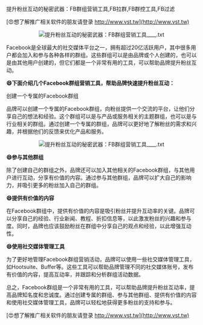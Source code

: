 提升粉丝互动的秘密武器：FB群组营销工具,FB拉群,FB群控工具,FB过滤

[😍想了解推广相关软件的朋友请登录 http://www.vst.tw](http://www.vst.tw)

 <center><img src="https://vst.tw/MP4/tuiguang/png/4.png" alt="提升粉丝互动的秘密武器：FB群组营销工具____.txt"></center>

Facebook是全球最大的社交媒体平台之一，拥有超过20亿活跃用户，其中很多用户都会加入和参与各种各样的群组。这些群组可以是由品牌或个人创建的，也可以是由其他用户创建的，但它们都是一个非常有用的工具，可以帮助品牌提升粉丝互动。

**😄下面介绍几个Facebook群组营销工具，帮助品牌快速提升粉丝互动：**

创建一个专属的Facebook群组

品牌可以创建一个专属的Facebook群组，向粉丝提供一个交流的平台，让他们分享自己的想法和经验。这个群组可以是与产品或服务相关的主题群组，也可以是与行业相关的群组。通过创建一个专属的群组，品牌可以更好地了解粉丝的需求和兴趣，并根据他们的反馈来优化产品和服务。

 <center><img src="https://vst.tw/MP4/tuiguang/png/2.png" alt="提升粉丝互动的秘密武器：FB群组营销工具____.txt"></center>

**😄参与其他群组**

除了创建自己的群组之外，品牌还可以加入其他相关的Facebook群组，与其他用户进行互动，分享有价值的内容。通过参与其他群组，品牌可以扩大自己的影响力，并吸引更多的粉丝加入自己的群组。

**😄提供有价值的内容**

在Facebook群组中，提供有价值的内容是吸引粉丝并提升互动率的关键。品牌可以分享自己的经验、行业新闻、教程、折扣信息等，以此激发粉丝的兴趣和参与度。同时，品牌也应该鼓励粉丝在群组中分享自己的观点和经验，以此增强互动性。

**😄使用社交媒体管理工具**

为了更好地管理Facebook群组营销活动，品牌可以使用一些社交媒体管理工具，如Hootsuite、Buffer等。这些工具可以帮助品牌管理不同的社交媒体账号，发布有价值的内容，提高互动率，并跟踪和分析群组活动数据。

总之，Facebook群组是一个非常有用的工具，可以帮助品牌提升粉丝互动率，提高品牌知名度和忠诚度。通过创建专属的群组、参与其他群组、提供有价值的内容和使用社交媒体管理工具，品牌可以轻松地获得更多粉丝的支持和参与。

[😍想了解推广相关软件的朋友请登录 http://www.vst.tw](http://www.vst.tw)




